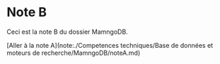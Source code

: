 # Note B

Ceci est la note B du dossier MamngoDB.

[Aller à la note A](note:./Competences techniques/Base de données et moteurs de recherche/MamngoDB/noteA.md)
